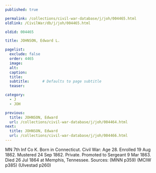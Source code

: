 ```yaml
---
published: true

permalink: /collections/civil-war-database/j/joh/004465.html
oldlink: /CivilWar/db/j/joh/004465.html

oldid: 004465

title: JOHNSON, Edward L.

pagelist:
  exclude: false
  order: 4465
  image: 
  alt:
  caption:
  title:
  subtitle:      # Defaults to page subtitle
  teaser:

category: 
  - J 
  - JOH

previous:
  title: JOHNSON, Edward
  url: /collections/civil-war-database/j/joh/004464.html  
next:
  title: JOHNSON, Edward
  url: /collections/civil-war-database/j/joh/004466.html   
---
```

MN 7th Inf Co K. Born in Connecticut. Civil War: Age 28. Enrolled 19 Aug 1862. Mustered 24 Sep 1862. Private. Promoted to Sergeant 9 Mar 1863. Died 26 Jul 1864 at Memphis, Tennessee. Sources: (MINN p359) (MCIW p385) (Ulvestad p260)